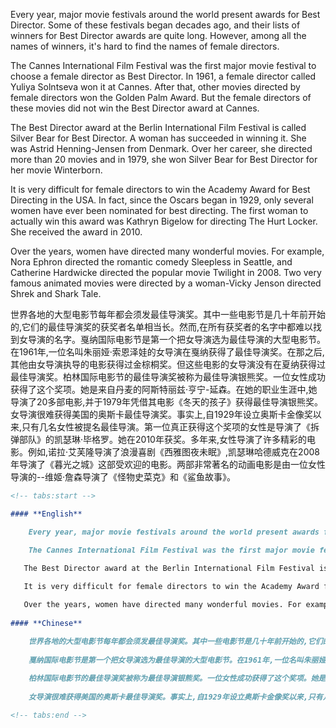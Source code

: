 Every year, major movie festivals around the world present awards for Best Director. Some of these festivals began decades ago, and their lists of winners for Best Director awards are quite long. However, among all the names of winners, it's hard to find the names of female directors.

The Cannes International Film Festival was the first major movie festival to choose a female director as Best Director. In 1961, a female director called Yuliya Solntseva won it at Cannes. After that, other movies directed by female directors won the Golden Palm Award. But the female directors of these movies did not win the Best Director award at Cannes.

The Best Director award at the Berlin International Film Festival is called Silver Bear for Best Director. A woman has succeeded in winning it. She was Astrid Henning-Jensen from Denmark. Over her career, she directed more than 20 movies and in 1979, she won Silver Bear for Best Director for her movie Winterborn.

It is very difficult for female directors to win the Academy Award for Best Directing in the USA. In fact, since the Oscars began in 1929, only several women have ever been nominated for best directing. The first woman to actually win this award was Kathryn Bigelow for directing The Hurt Locker. She received the award in 2010.

Over the years, women have directed many wonderful movies. For example, Nora Ephron directed the romantic comedy Sleepless in Seattle, and Catherine Hardwicke directed the popular movie Twilight in 2008. Two very famous animated movies were directed by a woman-Vicky Jenson directed Shrek and Shark Tale.



世界各地的大型电影节每年都会须发最佳导演奖。其中一些电影节是几十年前开始的,它们的最佳导演奖的获奖者名单相当长。然而,在所有获奖者的名字中都难以找到女导演的名字。戛纳国际电影节是第一个把女导演选为最佳导演的大型电影节。在1961年,一位名叫朱丽娅·索恩泽娃的女导演在戛纳获得了最佳导演奖。在那之后,其他由女导演执导的电影获得过金棕桐奖。但这些电影的女导演没有在夏纳获得过最佳导演奖。柏林国际电影节的最佳导演奖被称为最佳导演银熊奖。一位女性成功获得了这个奖项。她是来自丹麦的阿斯特丽兹·亨宁-延森。在她的职业生涯中,她导演了20多部电影,并于1979年凭借其电影《冬天的孩子》获得最佳导演银熊奖。女导演很难获得美国的奥斯卡最佳导演奖。事实上,自1929年设立奥斯卡金像奖以来,只有几名女性被提名最佳导演。第一位真正获得这个奖项的女性是导演了《拆弹部队》的凯瑟琳·毕格罗。她在2010年获奖。多年来,女性导演了许多精彩的电影。例如,诺拉·艾芙隆导演了浪漫喜剧《西雅图夜未眠》,凯瑟琳哈德威克在2008年导演了《暮光之城》这部受欢迎的电影。两部非常著名的动画电影是由一位女性导演的--维姬·詹森导演了《怪物史菜克》和《鲨鱼故事》。

```markdown
<!-- tabs:start -->

#### **English**

    Every year, major movie festivals around the world present awards for Best Director. Some of these festivals began decades ago, and their lists of winners for Best Director awards are quite long. However, among all the names of winners, it's hard to find the names of female directors.

    The Cannes International Film Festival was the first major movie festival to choose a female director as Best Director. In 1961, a female director called Yuliya Solntseva won it at Cannes. After that, other movies directed by female directors won the Golden Palm Award. But the female directors of these movies did not win the Best Director award at Cannes.
  
   The Best Director award at the Berlin International Film Festival is called Silver Bear for Best Director. A woman has succeeded in winning it. She was Astrid Henning-Jensen from Denmark. Over her career, she directed more than 20 movies and in 1979, she won Silver Bear for Best Director for her movie Winterborn.

   It is very difficult for female directors to win the Academy Award for Best Directing in the USA. In fact, since the Oscars began in 1929, only several women have ever been nominated for best directing. The first woman to actually win this award was Kathryn Bigelow for directing The Hurt Locker. She received the award in 2010.

   Over the years, women have directed many wonderful movies. For example, Nora Ephron directed the romantic comedy Sleepless in Seattle, and Catherine Hardwicke directed the popular movie Twilight in 2008. Two very famous animated movies were directed by a woman-Vicky Jenson directed Shrek and Shark Tale.
  
#### **Chinese**

    世界各地的大型电影节每年都会须发最佳导演奖。其中一些电影节是几十年前开始的,它们的最佳导演奖的获奖者名单相当长。然而,在所有获奖者的名字中都难以找到女导演的名字。
  
    戛纳国际电影节是第一个把女导演选为最佳导演的大型电影节。在1961年,一位名叫朱丽娅·索恩泽娃的女导演在戛纳获得了最佳导演奖。在那之后,其他由女导演执导的电影获得过金棕桐奖。但这些电影的女导演没有在夏纳获得过最佳导演奖。
  
    柏林国际电影节的最佳导演奖被称为最佳导演银熊奖。一位女性成功获得了这个奖项。她是来自丹麦的阿斯特丽兹·亨宁-延森。在她的职业生涯中,她导演了20多部电影,并于1979年凭借其电影《冬天的孩子》获得最佳导演银熊奖。
  
    女导演很难获得美国的奥斯卡最佳导演奖。事实上,自1929年设立奥斯卡金像奖以来,只有几名女性被提名最佳导演。第一位真正获得这个奖项的女性是导演了《拆弹部队》的凯瑟琳·毕格罗。她在2010年获奖。多年来,女性导演了许多精彩的电影。例如,诺拉·艾芙隆导演了浪漫喜剧《西雅图夜未眠》,凯瑟琳哈德威克在2008年导演了《暮光之城》这部受欢迎的电影。两部非常著名的动画电影是由一位女性导演的--维姬·詹森导演了《怪物史菜克》和《鲨鱼故事》。

<!-- tabs:end -->
```